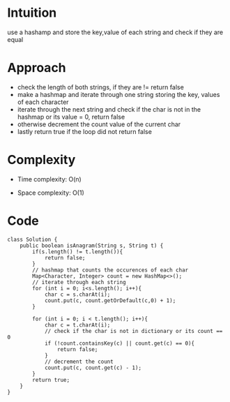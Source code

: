 # Intuition
<!-- Describe your first thoughts on how to solve this problem. -->
use a hashamp and store the key,value of each string and check if they are equal
# Approach
<!-- Describe your approach to solving the problem. -->
- check the length of both strings, if they are != return false
- make a hashmap and iterate through one string storing the key, values of each character
- iterate through the next string and check if the char is not in the hashmap or its value = 0, return false
- otherwise decrement the count value of the current char
- lastly return true if the loop did not return false
# Complexity
- Time complexity: O(n)
<!-- Add your time complexity here, e.g. $$O(n)$$ -->

- Space complexity: O(1)
<!-- Add your space complexity here, e.g. $$O(n)$$ -->

# Code
```
class Solution {
    public boolean isAnagram(String s, String t) {
        if(s.length() != t.length()){
            return false;
        }
        // hashmap that counts the occurences of each char
        Map<Character, Integer> count = new HashMap<>();
        // iterate through each string
        for (int i = 0; i<s.length(); i++){
            char c = s.charAt(i);
            count.put(c, count.getOrDefault(c,0) + 1);
        }
        
        for (int i = 0; i < t.length(); i++){
            char c = t.charAt(i);
            // check if the char is not in dictionary or its count == 0
            if (!count.containsKey(c) || count.get(c) == 0){
                return false;
            }
            // decrement the count
            count.put(c, count.get(c) - 1);
        }
        return true;
    }
}
```